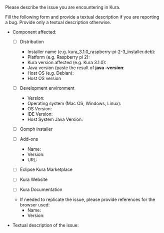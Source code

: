 Please describe the issue you are encountering in Kura.

Fill the following form and provide a textual description if you are reporting a bug. 
Provide only a textual description otherwise.

- Component affected:
  - [ ] Distribution
    - Installer name (e.g. kura_3.1.0_raspberry-pi-2-3_installer.deb):
    - Platform (e.g. Raspberry pi 2):
    - Kura version affected (e.g. Kura 3.1.0): 
    - Java version (paste the result of **java -version**:
    - Host OS (e.g. Debian): 
    - Host OS version

  - [ ] Development environment
    - Version: 
    - Operating system (Mac OS, Windows, Linux):
    - OS Version:
    - IDE Version:
    - Host System Java Version:
      
  - [ ] Oomph installer
  - [ ] Add-ons
    - Name:
    - Version:
    - URL:
  - [ ] Eclipse Kura Marketplace
  - [ ] Kura Website
  - [ ] Kura Documentation

  - If needed to replicate the issue, please provide references for the browser used:
    - Name:
    - Version:
     
- Textual description of the issue:
